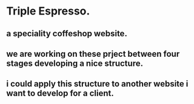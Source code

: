 # Triple Espresso.

## a speciality coffeshop website.

## we are working on these prject between four stages developing a nice structure.

## i could apply this structure to another website i want to develop for a client.
